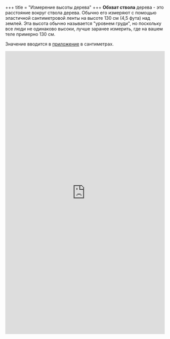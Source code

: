 +++
title = "Измерение высоты дерева"
+++
**Обхват ствола** дерева - это расстояние вокруг ствола дерева.
Обычно его измеряют с помощью эластичной сантиметровой ленты на высоте 130 см (4,5 фута) над землей.
Эта высота обычно называется "уровнем груди", но поскольку все люди не одинаково высоки, лучше заранее измерить, где на вашем теле примерно 130 см.

Значение вводится в [приложение](/mapping/) в сантиметрах.

<iframe style="aspect-ratio: 506/899; width: 100%; max-width: 506px" src="https://www.youtube.com/embed/OhPFot1Mt6k" title="Using a diameter tape to measure the DBH" frameborder="0" allow="accelerometer; autoplay; clipboard-write; encrypted-media; gyroscope; picture-in-picture; web-share" referrerpolicy="strict-origin-when-cross-origin" allowfullscreen></iframe>
